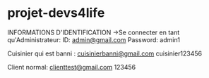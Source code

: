# projet-devs4life
INFORMATIONS D'IDENTIFICATION
->Se connecter en tant qu'Administrateur:
ID: admin@gmail.com
Password: admin1

Cuisinier qui est banni : 
cuisinierbanni@gmail.com
cuisinier123456

Client normal:
clienttest@gmail.com
123456

